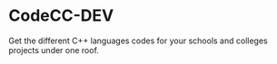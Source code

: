 # CodeCC-DEV
Get the different C++ languages codes for your schools and colleges projects under one roof.
